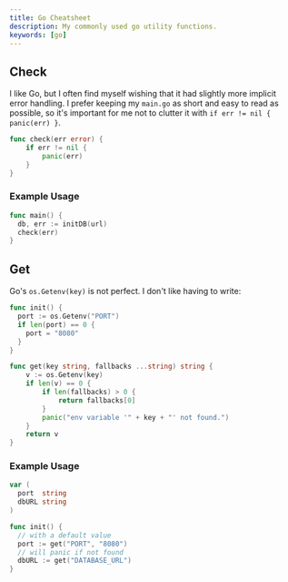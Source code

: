 ```yaml
---
title: Go Cheatsheet
description: My commonly used go utility functions.
keywords: [go]
---
```


## Check

I like Go, but I often find myself wishing that it had slightly more implicit error handling. I prefer keeping my `main.go` as short and easy to read as possible, so it's important for me not to clutter it with `if err != nil { panic(err) }`.

```go
func check(err error) {
	if err != nil {
		panic(err)
	}
}
```

### Example Usage

```go
func main() {
  db, err := initDB(url)
  check(err)
}
```

## Get

Go's `os.Getenv(key)` is not perfect. I don't like having to write:

```go
func init() {
  port := os.Getenv("PORT")
  if len(port) == 0 {
    port = "8080"
  }
}
```

```go
func get(key string, fallbacks ...string) string {
	v := os.Getenv(key)
	if len(v) == 0 {
		if len(fallbacks) > 0 {
			return fallbacks[0]
		}
		panic("env variable '" + key + "' not found.")
	}
	return v
}
```

### Example Usage

```go
var (
  port  string
  dbURL string
)

func init() {
  // with a default value
  port := get("PORT", "8080")
  // will panic if not found
  dbURL := get("DATABASE_URL")
}
```